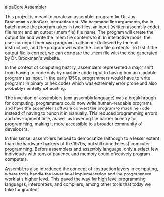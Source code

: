albaCore Assembler 

This project is meant to create an assembler program for Dr. Jay Brockman's 
albaCore instruction set. Via command line arguments, the in batch mode the program 
takes in two files, an input (written assembly code) file name and an output (.mem 
file) file name. The program will create the output file and write the .mem file
contents to it. In interactive mode, the user can input their own program in albacore 
(followed by the quit instruction), and the program will write the .mem file 
contents. To test if the output file is correct, we can compare the .mem file 
with the one generated by Dr. Brockman's website. 

In the context of computing history, assemblers represented a major shift from
having to code only by machine code input to having human readable programs
as input. In the early 1950s, programmers would have to write programs in 
binary or hex codes which was extremely error prone and also probably mentally
exhausting.

The invention of assemblers (and assembly language) was a breakthrough for computing:
programmers could now write human-readable programs and have the assembler software
convert the program to machine code instead of having to punch it in manually. This 
reduced programming errors and development time, as well as lowering the barrier to entry for programming, making it more accessible to a broader community of developers. 

In this sense, assemblers helped to democratize (although to a lesser extent than the
hardware hackers of the 1970s, but still nonetheless) computer programming. Before 
assemblers and assembly language, only a select few individuals with tons of patience and 
memory could effectively program computers. 

Assemblers also introduced the concept of abstraction layers in computing, where tools  handle the lower level implementation and the programmers work at a higher level. This 
paved the way for high level programming languages, interpreters, and compilers, among 
other tools that today we take for granted. 













